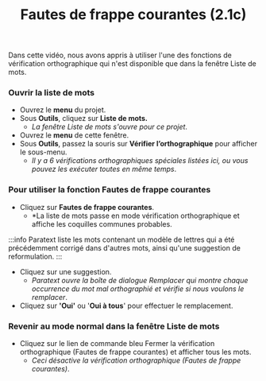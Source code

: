 ﻿---
title: Fautes de frappe courantes (2.1c)
---
Dans cette vidéo, nous avons appris à utiliser l'une des fonctions de vérification orthographique qui n'est disponible que dans la fenêtre Liste de mots.

### Ouvrir la liste de mots

-   Ouvrez le **menu** du projet.
-   Sous **Outils**, cliquez sur **Liste de mots.**
    -  *La fenêtre Liste de mots s'ouvre pour ce projet*.
-   Ouvrez le **menu** de cette fenêtre.
-   Sous **Outils**, passez la souris sur **Vérifier l’orthographique** pour afficher le sous-menu.
    -  *Il y a 6 vérifications orthographiques spéciales listées ici, ou vous pouvez les exécuter toutes en même temps*.

### Pour utiliser la fonction Fautes de frappe courantes

-   Cliquez sur **Fautes de frappe courantes**.
    -  *La liste de mots passe en mode vérification orthographique et affiche les coquilles communes probables.

:::info
Paratext liste les mots contenant un modèle de lettres qui a été précédemment corrigé dans d'autres mots, ainsi qu'une suggestion de reformulation.
:::
-   Cliquez sur une suggestion.
    -  *Paratext ouvre la boîte de dialogue Remplacer qui montre chaque occurrence du mot mal orthographié et vérifie si nous voulons le remplacer*.
-   Cliquez sur **'Oui'** ou '**Oui à tous**' pour effectuer le remplacement.

### Revenir au mode normal dans la fenêtre Liste de mots

-   Cliquez sur le lien de commande bleu Fermer la vérification orthographique (Fautes de frappe courantes) et afficher tous les mots.
    -  *Ceci désactive la vérification orthographique (Fautes de frappe courantes)*.
